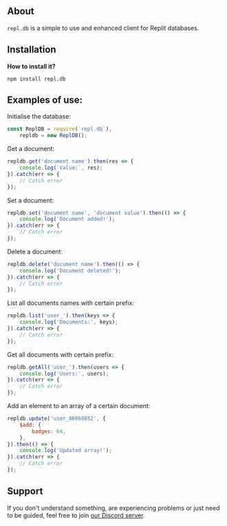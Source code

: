 ## About
`repl.db` is a simple to use and enhanced client for Replit databases.

## Installation
**How to install it?**

```sh-session
npm install repl.db
```

## Examples of use:

Initialise the database:
```js
const ReplDB = require(`repl.db`),
	repldb = new ReplDB();
```

Get a document:
```js
repldb.get('document name').then(res => {
	console.log(`Value:`, res);
}).catch(err => {
	// Catch error
});
```

Set a document:
```js
repldb.set('document name', 'document value').then(() => {
	console.log('Document added!');
}).catch(err => {
	// Catch error
});
```

Delete a document:
```js
repldb.delete('document name').then(() => {
	console.log('Document deleted!');
}).catch(err => {
	// Catch error
});
```

List all documents names with certain prefix:
```js
repldb.list('user_').then(keys => {
	console.log('Documents:', keys);
}).catch(err => {
	// Catch error
});
```

Get all documents with certain prefix:
```js
repldb.getAll('user_').then(users => {
	console.log('Users:', users);
}).catch(err => {
	// Catch error
});
```

Add an element to an array of a certain document:
```js
repldb.update('user_86068052', {
	$add: {
		badges: 64,
	},
}).then(() => {
	console.log('Updated array!');
}).catch(err => {
	// Catch error
});
```


## Support

If you don't understand something, are experiencing problems or just need to be guided, feel free to join [our Discord server](https://discord.com/invite/p6v6VSDSpW).
